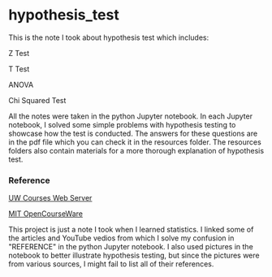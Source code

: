 # hypothesis_test

This is the note I took about hypothesis test which includes:

Z Test

T Test

ANOVA

Chi Squared Test

All the notes were taken in the python Jupyter notebook. 
In each Jupyter notebook, I solved some simple problems with hypothesis testing to showcase how the test is conducted.
The answers for these questions are in the pdf file which you can check it in the resources folder.
The resources folders also contain materials for a more thorough explanation of hypothesis test.

### Reference

[UW Courses Web Server](https://courses.washington.edu/psy315/tutorials/)

[MIT OpenCourseWare](https://ocw.mit.edu/courses/18-443-statistics-for-applications-fall-2003/pages/lecture-notes/)

This project is just a note I took when I learned statistics. 
I linked some of the articles and YouTube vedios from which I solve my confusion in "REFERENCE" in the python Jupyter notebook.
I also used pictures in the notebook to better illustrate hypothesis testing, but since the pictures were from various sources, I might fail to list all of their references. 

